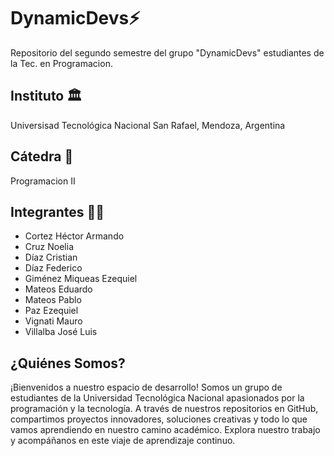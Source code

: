 # DynamicDevs⚡
Repositorio del segundo semestre del grupo "DynamicDevs" estudiantes de la Tec. en Programacion.
## Instituto 🏛️
Universisad Tecnológica Nacional San Rafael, Mendoza, Argentina
## Cátedra 📖
Programacion II
## Integrantes 👨‍💻
- Cortez Héctor Armando
- Cruz Noelia
- Díaz Cristian
- Díaz Federico
- Giménez Miqueas Ezequiel
- Mateos Eduardo
- Mateos Pablo
- Paz Ezequiel
- Vignati Mauro
- Villalba José Luis
## ¿Quiénes Somos?
¡Bienvenidos a nuestro espacio de desarrollo! Somos un grupo de estudiantes de la Universidad Tecnológica Nacional apasionados por la programación y la tecnología. A través de nuestros repositorios en GitHub, compartimos proyectos innovadores, soluciones creativas y todo lo que vamos aprendiendo en nuestro camino académico. Explora nuestro trabajo y acompáñanos en este viaje de aprendizaje continuo.
